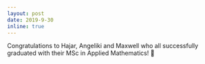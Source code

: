 ```yaml
---
layout: post
date: 2019-9-30
inline: true
---
```


Congratulations to Hajar, Angeliki and Maxwell who all successfully graduated with their MSc in Applied Mathematics! :tada: